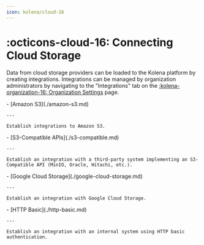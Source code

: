 ```yaml
---
icon: kolena/cloud-16
---
```


# :octicons-cloud-16: Connecting Cloud Storage

Data from cloud storage providers can be loaded to the Kolena platform by creating integrations.
Integrations can be managed by organization administrators by navigating to the "Integrations" tab on the [:kolena-organization-16: Organization Settings](https://app.kolena.io/redirect/organization?tab=integrations) page.

<div class="grid cards" markdown>
- [Amazon S3](./amazon-s3.md)

    ---

    Establish integrations to Amazon S3.

</div>

<div class="grid cards" markdown>
- [S3-Compatible APIs](./s3-compatible.md)

    ---

    Establish an integration with a third-party system implementing an S3-Compatible API (MinIO, Oracle, Hitachi, etc.).

</div>

<div class="grid cards" markdown>
- [Google Cloud Storage](./google-cloud-storage.md)

    ---

    Establish an integration with Google Cloud Storage.

</div>

<div class="grid cards" markdown>
- [HTTP Basic](./http-basic.md)

    ---

    Establish an integration with an internal system using HTTP basic authentication.

</div>
